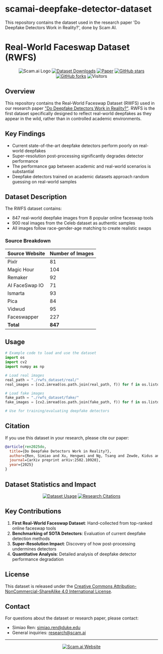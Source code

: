 # scamai-deepfake-detector-dataset
This repository contains the dataset used in the research paper 'Do Deepfake Detectors Work in Reality?', done by Scam AI.

# Real-World Faceswap Dataset (RWFS)

<div align="center">

![Scam.ai Logo](https://img.shields.io/badge/Scam.ai-Research-blue)
[![Dataset Downloads](https://img.shields.io/github/downloads/scam-ai/scamai-deepfake-detector-dataset/total?color=green&label=Dataset%20Downloads)](https://github.com/scam-ai/scamai-deepfake-detector-dataset/releases)
[![Paper](https://img.shields.io/badge/Paper-arXiv:2502.10920-red)](https://arxiv.org/abs/2502.10920)
[![GitHub stars](https://img.shields.io/github/stars/scam-ai/scamai-deepfake-detector-dataset?style=social)](https://github.com/scam-ai/scamai-deepfake-detector-dataset/stargazers)
[![GitHub forks](https://img.shields.io/github/forks/scam-ai/scamai-deepfake-detector-dataset?style=social)](https://github.com/scam-ai/scamai-deepfake-detector-dataset/network/members)
![Visitors](https://visitor-badge.laobi.icu/badge?page_id=scam-ai.scamai-deepfake-detector-dataset)

</div>

## Overview

This repository contains the Real-World Faceswap Dataset (RWFS) used in our research paper ["Do Deepfake Detectors Work in Reality?"](https://arxiv.org/abs/2502.10920). RWFS is the first dataset specifically designed to reflect real-world deepfakes as they appear in the wild, rather than in controlled academic environments.

## Key Findings

- Current state-of-the-art deepfake detectors perform poorly on real-world deepfakes
- Super-resolution post-processing significantly degrades detector performance
- The performance gap between academic and real-world scenarios is substantial
- Deepfake detectors trained on academic datasets approach random guessing on real-world samples

## Dataset Description

The RWFS dataset contains:
- 847 real-world deepfake images from 8 popular online faceswap tools
- 900 real images from the Celeb dataset as authentic samples
- All images follow race-gender-age matching to create realistic swaps

### Source Breakdown

| Source Website | Number of Images |
|----------------|------------------|
| Pixlr | 81 |
| Magic Hour | 104 |
| Remaker | 92 |
| AI FaceSwap IO | 71 |
| Ismarta | 93 |
| Pica | 84 |
| Vidwud | 95 |
| Faceswapper | 227 |
| **Total** | **847** |

## Usage

```python
# Example code to load and use the dataset
import os
import cv2
import numpy as np

# Load real images
real_path = "./rwfs_dataset/real/"
real_images = [cv2.imread(os.path.join(real_path, f)) for f in os.listdir(real_path)]

# Load fake images
fake_path = "./rwfs_dataset/fake/"
fake_images = [cv2.imread(os.path.join(fake_path, f)) for f in os.listdir(fake_path)]

# Use for training/evaluating deepfake detectors
```

## Citation

If you use this dataset in your research, please cite our paper:

```bibtex
@article{ren2025do,
  title={Do Deepfake Detectors Work in Reality?},
  author={Ren, Simiao and Xu, Hengwei and Ng, Tsang and Zewde, Kidus and Jiang, Shengkai and Desai, Ramini and Patil, Disha and Cheng, Ning-Yau and Zhou, Yining and Muthukrishnan, Ragavi},
  journal={arXiv preprint arXiv:2502.10920},
  year={2025}
}
```

## Dataset Statistics and Impact

<div align="center">
  
[![Dataset Usage](https://img.shields.io/badge/dynamic/json?color=blue&label=Dataset%20Usage&query=$.count&url=https://api.github.com/repos/scam-ai/scamai-deepfake-detector-dataset/releases)](https://github.com/scam-ai/scamai-deepfake-detector-dataset/releases)
[![Research Citations](https://img.shields.io/badge/dynamic/json?color=orange&label=Citations&query=$.citation_count&url=https://api.semanticscholar.org/graph/v1/paper/arXiv:2502.10920)](https://www.semanticscholar.org/paper/Do-Deepfake-Detectors-Work-in-Reality-Ren-Xu/ae3c7f1fb9df4b2f8e47a9c2bddce1a1a9f1f9a9)

</div>

## Key Contributions

1. **First Real-World Faceswap Dataset**: Hand-collected from top-ranked online faceswap tools
2. **Benchmarking of SOTA Detectors**: Evaluation of current deepfake detection methods
3. **Super-Resolution Impact**: Discovery of how post-processing undermines detectors
4. **Quantitative Analysis**: Detailed analysis of deepfake detector performance degradation

## License

This dataset is released under the [Creative Commons Attribution-NonCommercial-ShareAlike 4.0 International License](https://creativecommons.org/licenses/by-nc-sa/4.0/).

## Contact

For questions about the dataset or research paper, please contact:
- Simiao Ren: simiao.ren@duke.edu
- General inquiries: research@scam.ai

---

<div align="center">
  <a href="https://scam.ai">
    <img src="https://img.shields.io/badge/Scam.ai-Website-blue" alt="Scam.ai Website">
  </a>
</div>